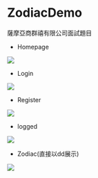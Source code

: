 # ZodiacDemo
薩摩亞商群禧有限公司面試題目

- Homepage

![](https://i.imgur.com/VoiTbfj.png)

- Login

![](https://i.imgur.com/MEFK3b5.png)

- Register

![](https://i.imgur.com/1qxcVnO.png)

- logged

![](https://i.imgur.com/71S9kfZ.png)

- Zodiac(直接以dd展示)

![](https://i.imgur.com/7jzVOGD.png)

